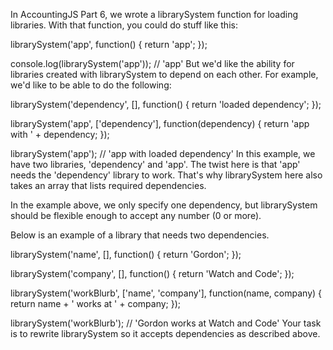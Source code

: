 In AccountingJS Part 6, we wrote a librarySystem function for loading libraries. With that function, you could do stuff like this:

librarySystem('app', function() {
  return 'app';
});

console.log(librarySystem('app')); // 'app'
But we'd like the ability for libraries created with librarySystem to depend on each other. For example, we'd like to be able to do the following:

librarySystem('dependency', [], function() {
  return 'loaded dependency';
});

librarySystem('app', ['dependency'], function(dependency) {
  return 'app with ' + dependency;
});

librarySystem('app'); // 'app with loaded dependency'
In this example, we have two libraries, 'dependency' and 'app'. The twist here is that 'app' needs the 'dependency' library to work. That's why librarySystem here also takes an array that lists required dependencies.

In the example above, we only specify one dependency, but librarySystem should be flexible enough to accept any number (0 or more).

Below is an example of a library that needs two dependencies.

librarySystem('name', [], function() {
  return 'Gordon';
});

librarySystem('company', [], function() {
  return 'Watch and Code';
});

librarySystem('workBlurb', ['name', 'company'], function(name, company) {
  return name + ' works at ' + company;
});

librarySystem('workBlurb'); // 'Gordon works at Watch and Code'
Your task is to rewrite librarySystem so it accepts dependencies as described above.